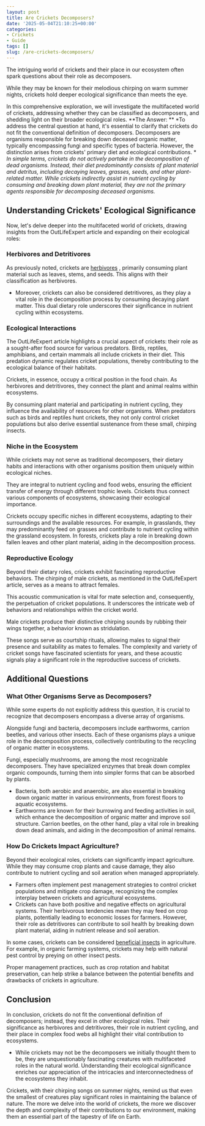 ```yaml
---
layout: post
title: Are Crickets Decomposers?
date: '2025-05-04T21:10:25+00:00'
categories:
- Crickets
- Guide
tags: []
slug: /are-crickets-decomposers/
---
```


The intriguing world of crickets and their place in our ecosystem often spark questions about their role as decomposers.

While they may be known for their melodious chirping on warm summer nights, crickets hold deeper ecological significance than meets the eye.

In this comprehensive exploration, we will investigate the multifaceted world of crickets, addressing whether they can be classified as decomposers, and shedding light on their broader ecological roles.
**The Answer: **
*To address the central question at hand, it's essential to clarify that crickets do not fit the conventional definition of decomposers. Decomposers are organisms responsible for breaking down deceased organic matter, typically encompassing fungi and specific types of bacteria. However, the distinction arises from crickets' primary diet and ecological contributions. *
*In simple terms, crickets do not actively partake in the decomposition of dead organisms. Instead, their diet predominantly consists of plant material and detritus, including decaying leaves, grasses, seeds, and other plant-related matter. While crickets indirectly assist in nutrient cycling by consuming and breaking down plant material, they are not the primary agents responsible for decomposing deceased organisms.*
## Understanding Crickets' Ecological Significance
Now, let's delve deeper into the multifaceted world of crickets, drawing insights from the OutLifeExpert article and expanding on their ecological roles:
### Herbivores and Detritivores
As previously noted, crickets are
[herbivores](https://pestpolicy.com/are-crickets-herbivores-or-omnivores/)
, primarily consuming plant material such as leaves, stems, and seeds. This aligns with their classification as herbivores.
- Moreover, crickets can also be considered detritivores, as they play a vital role in the decomposition process by consuming decaying plant matter.
This dual dietary role underscores their significance in nutrient cycling within ecosystems.
### Ecological Interactions
The OutLifeExpert article highlights a crucial aspect of crickets: their role as a sought-after food source for various predators. Birds, reptiles, amphibians, and certain mammals all include crickets in their diet. This predation dynamic regulates cricket populations, thereby contributing to the ecological balance of their habitats.

Crickets, in essence, occupy a critical position in the food chain. As herbivores and detritivores, they connect the plant and animal realms within ecosystems.

By consuming plant material and participating in nutrient cycling, they influence the availability of resources for other organisms. When predators such as birds and reptiles hunt crickets, they not only control cricket populations but also derive essential sustenance from these small, chirping insects.
### Niche in the Ecosystem
While crickets may not serve as traditional decomposers, their dietary habits and interactions with other organisms position them uniquely within ecological niches.

They are integral to nutrient cycling and food webs, ensuring the efficient transfer of energy through different trophic levels. Crickets thus connect various components of ecosystems, showcasing their ecological importance.

Crickets occupy specific niches in different ecosystems, adapting to their surroundings and the available resources. For example, in grasslands, they may predominantly feed on grasses and contribute to nutrient cycling within the grassland ecosystem. In forests, crickets play a role in breaking down fallen leaves and other plant material, aiding in the decomposition process.
### Reproductive Ecology
Beyond their dietary roles, crickets exhibit fascinating reproductive behaviors. The chirping of male crickets, as mentioned in the OutLifeExpert article, serves as a means to attract females.

This acoustic communication is vital for mate selection and, consequently, the perpetuation of cricket populations. It underscores the intricate web of behaviors and relationships within the cricket world.

Male crickets produce their distinctive chirping sounds by rubbing their wings together, a behavior known as stridulation.

These songs serve as courtship rituals, allowing males to signal their presence and suitability as mates to females. The complexity and variety of cricket songs have fascinated scientists for years, and these acoustic signals play a significant role in the reproductive success of crickets.
## Additional Questions
### What Other Organisms Serve as Decomposers?
While some experts do not explicitly address this question, it is crucial to recognize that decomposers encompass a diverse array of organisms.

Alongside fungi and bacteria, decomposers include earthworms, carrion beetles, and various other insects. Each of these organisms plays a unique role in the decomposition process, collectively contributing to the recycling of organic matter in ecosystems.

Fungi, especially mushrooms, are among the most recognizable decomposers. They have specialized enzymes that break down complex organic compounds, turning them into simpler forms that can be absorbed by plants.
- Bacteria, both aerobic and anaerobic, are also essential in breaking down organic matter in various environments, from forest floors to aquatic ecosystems.
- Earthworms are known for their burrowing and feeding activities in soil, which enhance the decomposition of organic matter and improve soil structure.
Carrion beetles, on the other hand, play a vital role in breaking down dead animals, and aiding in the decomposition of animal remains.
### How Do Crickets Impact Agriculture?
Beyond their ecological roles, crickets can significantly impact agriculture. While they may consume crop plants and cause damage, they also contribute to nutrient cycling and soil aeration when managed appropriately.
- Farmers often implement pest management strategies to control cricket populations and mitigate crop damage, recognizing the complex interplay between crickets and agricultural ecosystems.
- Crickets can have both positive and negative effects on agricultural systems. Their herbivorous tendencies mean they may feed on crop plants, potentially leading to economic losses for farmers.
However, their role as detritivores can contribute to soil health by breaking down plant material, aiding in nutrient release and soil aeration.

In some cases, crickets can be considered
[beneficial insects](http://www.knowledgebank.irri.org/training/fact-sheets/pest-management/insects/item/field-crickets)
in agriculture. For example, in organic farming systems, crickets may help with natural pest control by preying on other insect pests.

Proper management practices, such as crop rotation and habitat preservation, can help strike a balance between the potential benefits and drawbacks of crickets in agriculture.
## Conclusion
In conclusion, crickets do not fit the conventional definition of decomposers; instead, they excel in other ecological roles. Their significance as herbivores and detritivores, their role in nutrient cycling, and their place in complex food webs all highlight their vital contribution to ecosystems.
- While crickets may not be the decomposers we initially thought them to be, they are unquestionably fascinating creatures with multifaceted roles in the natural world.
Understanding their ecological significance enriches our appreciation of the intricacies and interconnectedness of the ecosystems they inhabit.

Crickets, with their chirping songs on summer nights, remind us that even the smallest of creatures play significant roles in maintaining the balance of nature. The more we delve into the world of crickets, the more we discover the depth and complexity of their contributions to our environment, making them an essential part of the tapestry of life on Earth.
